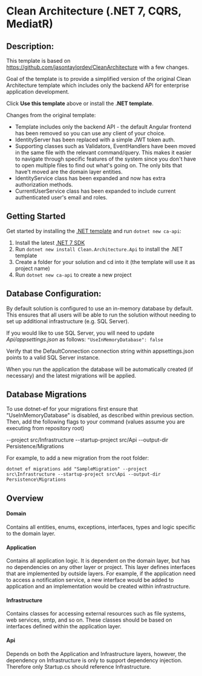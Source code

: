 # Clean Architecture (.NET 7, CQRS, MediatR)

## Description:
This template is based on https://github.com/jasontaylordev/CleanArchitecture with a few changes.

Goal of the template is to provide a simplified version of the original Clean Architecture template which includes only the backend API for enterprise application development.

Click **Use this template** above or install the **.NET template**.

Changes from the original template:
- Template includes only the backend API - the default Angular frontend has been removed so you can use any client of your choice.
- IdentityServer has been replaced with a simple JWT token auth.
- Supporting classes such as Validators, EventHandlers have been moved in the same file with the relevant command/query. This makes it easier to navigate through specific features of the system since you don't have to open multiple files to find out what's going on. The only bits that have't moved are the domain layer entities.
- IdentityService class has been expanded and now has extra authorization methods.
- CurrentUserService class has been expanded to include current authenticated user's email and roles.

## Getting Started

Get started by installing the [.NET template](https://www.nuget.org/packages/Clean.Architecture.Api) and run `dotnet new ca-api`:

1. Install the latest [.NET 7 SDK](https://dotnet.microsoft.com/download/dotnet/7.0)
2. Run `dotnet new install Clean.Architecture.Api` to install the .NET template
3. Create a folder for your solution and cd into it (the template will use it as project name)
4. Run `dotnet new ca-api` to create a new project

## Database Configuration:
By default solution is configured to use an in-memory database by default. This ensures that all users will be able to run the solution without needing to set up additional infrastructure (e.g. SQL Server).

If you would like to use SQL Server, you will need to update *Api/appsettings.json* as follows: 
`"UseInMemoryDatabase": false`

Verify that the DefaultConnection connection string within appsettings.json points to a valid SQL Server instance.

When you run the application the database will be automatically created (if necessary) and the latest migrations will be applied.

## Database Migrations
To use dotnet-ef for your migrations first ensure that "UseInMemoryDatabase" is disabled, as described within previous section. Then, add the following flags to your command (values assume you are executing from repository root)

--project src/Infrastructure
--startup-project src/Api
--output-dir Persistence/Migrations

For example, to add a new migration from the root folder:

`dotnet ef migrations add "SampleMigration" --project src\Infrastructure --startup-project src\Api --output-dir Persistence\Migrations`

## Overview
#### Domain
Contains all entities, enums, exceptions, interfaces, types and logic specific to the domain layer.

#### Application
Contains all application logic. It is dependent on the domain layer, but has no dependencies on any other layer or project. This layer defines interfaces that are implemented by outside layers. For example, if the application need to access a notification service, a new interface would be added to application and an implementation would be created within infrastructure.

#### Infrastructure
Contains classes for accessing external resources such as file systems, web services, smtp, and so on. These classes should be based on interfaces defined within the application layer.

#### Api
Depends on both the Application and Infrastructure layers, however, the dependency on Infrastructure is only to support dependency injection. Therefore only Startup.cs should reference Infrastructure.
